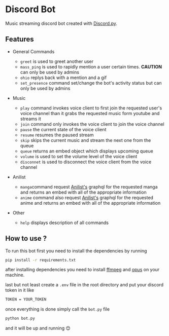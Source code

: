 # Discord Bot

Music streaming discord bot created with [Discord.py](https://github.com/Rapptz/discord.py).

## Features

- General Commands
  - `greet` is used to greet another user
  - `mass_ping` is used to rapidly mention a user certain times. **CAUTION** can only be used by admins
  - `ohio` replys back with a mention and a gif
  - `set_presence` command set/change the bot's activity status but can only be used by admins

- Music
  - `play` command invokes voice client to first join the requested user's voice channel than it grabs the requested music form youtube and streams it
  - `join` command only invokes the voice client to join the voice channel
  - `pause` the current state of the voice client
  - `resume` resumes the paused stream
  - `skip` skips the current music and stream the next one from the queue
  - `queue` returns an embed object which displays upcoming queue
  - `volume` is used to set the volume level of the voice client
  - `disconnet` is used to disconnect the voice client from the voice channel
- Anilist
  - `manga`command request [Anilist's](https://anilist.co) graphql for the requested manga and returns an embed with all of the appropriate information
  - `anime` command also request [Anilist's](https://anilist.co) graphql for the requested anime and returns an embed with all of the appropriate information
- Other
  - `help` displays description of all commands


## How to use ?

To run this bot first you need to install the dependencies by running

```sh
pip install -r requirements.txt
```
after installing dependencies you need to install [ffmpeg](https://www.ffmpeg.org) and [opus](https://opus-codec.org) on your machine.

last but not least create a `.env` file in the root directory and put your discord token in it like

```sh
TOKEN = YOUR_TOKEN
```

once everything is done simply call the `bot.py` file

```sh
python bot.py
```

and it will be up and running 😊
